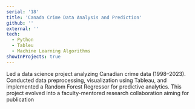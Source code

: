```yaml
---
serial: '18'
title: 'Canada Crime Data Analysis and Prediction'
github: ''
external: ''
tech:
  - Python
  - Tableu
  - Machine Learning Algorithms
showInProjects: true
---
```


Led a data science project analyzing Canadian crime data (1998–2023). Conducted data preprocessing, visualization using Tableau, and implemented a Random Forest Regressor for predictive analytics. This project evolved into a faculty-mentored research collaboration aiming for publication
